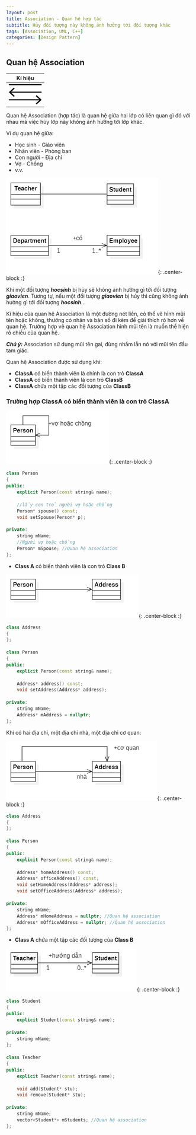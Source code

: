 ```yaml
---
layout: post
title: Association - Quan hệ hợp tác
subtitle: Hủy đối tượng này không ảnh hưởng tới đối tượng khác
tags: [Association, UML, C++]
categories: [Design Pattern]
---
```


## Quan hệ Association

| Kí hiệu  |
| :------: |
| ![Association](/img/2020_05_15/Association1.png?raw=true) |

Quan hệ Association (hợp tác) là quan hệ giữa hai lớp có liên quan gì đó với nhau mà việc hủy lớp này không ảnh hưởng tới lớp khác.

Ví dụ quan hệ giữa:

* Học sinh - Giáo viên
* Nhân viên - Phòng ban
* Con người - Địa chỉ
* Vợ - Chồng
* v.v.

![Association](/img/2020_05_15/Association2.png?raw=true){: .center-block :}

Khi một đối tượng ***hocsinh*** bị hủy sẽ không ảnh hưởng gì tới đối tượng ***giaovien***. Tương tự, nếu một đối tượng ***giaovien*** bị hủy thì cũng không ảnh hưởng gì tới đối tượng ***hocsinh***...

Kí hiệu của quan hệ Association là một đường nét liền, có thể vẽ hình mũi tên hoặc không, thường có nhãn và bản số đi kèm để giải thích rõ hơn về quan hệ. Trường hợp vẽ quan hệ Association hình mũi tên là muốn thể hiện rõ chiều của quan hệ.

***Chú ý:*** Association sử dụng mũi tên gai, đừng nhầm lẫn nó với mũi tên đầu tam giác.

Quan hệ Association được sử dụng khi:
* **ClassA** có biến thành viên là chính là con trỏ **ClassA**
* **ClassA** có biến thành viên là con trỏ **ClassB**
* **ClassA** chứa một tập các đối tượng của **ClassB**

### Trường hợp ClassA có biến thành viên là con trỏ ClassA

![association](/img/2020_05_15/Association3.png?raw=true){: .center-block :}

```cpp
class Person
{
public:
	explicit Person(const string& name);
    
    //lấy con trỏ người vợ hoặc chồng
    Person* spouse() const;
    void setSpouse(Person* p);
    
private:
    string mName;
    //Người vợ hoặc chồng
    Person* mSpouse; //Quan hệ association
};
```

* **Class A** có biến thành viên là con trỏ **Class B**

![association](/img/2020_05_15/Association4.png?raw=true){: .center-block :}

```cpp
class Address
{
};

class Person
{
public:
	explicit Person(const string& name);

	Address* address() const;
	void setAddress(Address* address);
	
private:
	string mName;
	Address* mAddress = nullptr;
};
```

Khi có hai địa chỉ, một địa chỉ nhà, một địa chỉ cơ quan:

![association](/img/2020_05_15/Association5.png?raw=true){: .center-block :}

```cpp
class Address
{
};

class Person
{
public:
	explicit Person(const string& name);

	Address* homeAddress() const;
    Address* officeAddress() const;
	void setHomeAddress(Address* address);
	void setOfficeAddress(Address* address);
	
private:
	string mName;
	Address* mHomeAddress = nullptr; //Quan hệ association
    Address* mOfficeAddress = nullptr; //Quan hệ association
};
```

* **Class A** chứa một tập các đối tượng của **Class B**

![association](/img/2020_05_15/Association6.png?raw=true){: .center-block :}

```cpp
class Student
{
public:
	explicit Student(const string& name);
	
private:
	string mName;
};

class Teacher
{
public:
	explicit Teacher(const string& name);
	
    void add(Student* stu);
	void remove(Student* stu);
	
private:
	string mName;
	vector<Student*> mStudents; //Quan hệ association
};
```

